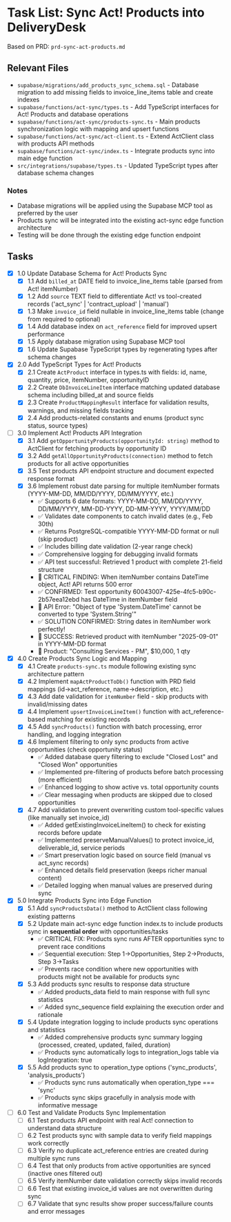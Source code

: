 # Task List: Sync Act! Products into DeliveryDesk

Based on PRD: `prd-sync-act-products.md`

## Relevant Files

- `supabase/migrations/add_products_sync_schema.sql` - Database migration to add missing fields to invoice_line_items table and create indexes
- `supabase/functions/act-sync/types.ts` - Add TypeScript interfaces for Act! Products and database operations
- `supabase/functions/act-sync/products-sync.ts` - Main products synchronization logic with mapping and upsert functions
- `supabase/functions/act-sync/act-client.ts` - Extend ActClient class with products API methods
- `supabase/functions/act-sync/index.ts` - Integrate products sync into main edge function
- `src/integrations/supabase/types.ts` - Updated TypeScript types after database schema changes

### Notes

- Database migrations will be applied using the Supabase MCP tool as preferred by the user
- Products sync will be integrated into the existing act-sync edge function architecture
- Testing will be done through the existing edge function endpoint

## Tasks

- [x] 1.0 Update Database Schema for Act! Products Sync
  - [x] 1.1 Add `billed_at` DATE field to invoice_line_items table (parsed from Act! itemNumber)
  - [x] 1.2 Add `source` TEXT field to differentiate Act! vs tool-created records ('act_sync' | 'contract_upload' | 'manual')
  - [x] 1.3 Make `invoice_id` field nullable in invoice_line_items table (change from required to optional)
  - [x] 1.4 Add database index on `act_reference` field for improved upsert performance
  - [x] 1.5 Apply database migration using Supabase MCP tool
  - [x] 1.6 Update Supabase TypeScript types by regenerating types after schema changes

- [x] 2.0 Add TypeScript Types for Act! Products
  - [x] 2.1 Create `ActProduct` interface in types.ts with fields: id, name, quantity, price, itemNumber, opportunityID
  - [x] 2.2 Create `DbInvoiceLineItem` interface matching updated database schema including billed_at and source fields
  - [x] 2.3 Create `ProductMappingResult` interface for validation results, warnings, and missing fields tracking
  - [x] 2.4 Add products-related constants and enums (product sync status, source types)

- [ ] 3.0 Implement Act! Products API Integration  
  - [x] 3.1 Add `getOpportunityProducts(opportunityId: string)` method to ActClient for fetching products by opportunity ID
  - [x] 3.2 Add `getAllOpportunityProducts(connection)` method to fetch products for all active opportunities
  - [x] 3.5 Test products API endpoint structure and document expected response format
  - [x] 3.6 Implement robust date parsing for multiple itemNumber formats (YYYY-MM-DD, MM/DD/YYYY, DD/MM/YYYY, etc.)
    - ✅ Supports 6 date formats: YYYY-MM-DD, MM/DD/YYYY, DD/MM/YYYY, MM-DD-YYYY, DD-MM-YYYY, YYYY/MM/DD
    - ✅ Validates date components to catch invalid dates (e.g., Feb 30th)
    - ✅ Returns PostgreSQL-compatible YYYY-MM-DD format or null (skip product)  
    - ✅ Includes billing date validation (2-year range check)
    - ✅ Comprehensive logging for debugging invalid formats
    - ✅ API test successful: Retrieved 1 product with complete 21-field structure  
    - 🚨 CRITICAL FINDING: When itemNumber contains DateTime object, Act! API returns 500 error
    - ✅ CONFIRMED: Test opportunity 60043007-425e-4fc5-b90c-2b57eea12ebd has DateTime in itemNumber field
    - 📝 API Error: "Object of type 'System.DateTime' cannot be converted to type 'System.String'"
    - ✅ SOLUTION CONFIRMED: String dates in itemNumber work perfectly!
    - 🎯 SUCCESS: Retrieved product with itemNumber "2025-09-01" in YYYY-MM-DD format
    - 📝 Product: "Consulting Services - PM", $10,000, 1 qty

- [x] 4.0 Create Products Sync Logic and Mapping
  - [x] 4.1 Create `products-sync.ts` module following existing sync architecture pattern
  - [x] 4.2 Implement `mapActProductToDb()` function with PRD field mappings (id→act_reference, name→description, etc.)
  - [x] 4.3 Add date validation for `itemNumber` field - skip products with invalid/missing dates
  - [x] 4.4 Implement `upsertInvoiceLineItem()` function with act_reference-based matching for existing records
  - [x] 4.5 Add `syncProducts()` function with batch processing, error handling, and logging integration
  - [x] 4.6 Implement filtering to only sync products from active opportunities (check opportunity status)
    - ✅ Added database query filtering to exclude "Closed Lost" and "Closed Won" opportunities
    - ✅ Implemented pre-filtering of products before batch processing (more efficient)
    - ✅ Enhanced logging to show active vs. total opportunity counts  
    - ✅ Clear messaging when products are skipped due to closed opportunities
  - [x] 4.7 Add validation to prevent overwriting custom tool-specific values (like manually set invoice_id)
    - ✅ Added getExistingInvoiceLineItem() to check for existing records before update
    - ✅ Implemented preserveManualValues() to protect invoice_id, deliverable_id, service periods
    - ✅ Smart preservation logic based on source field (manual vs act_sync records)
    - ✅ Enhanced details field preservation (keeps richer manual content)
    - ✅ Detailed logging when manual values are preserved during sync

- [x] 5.0 Integrate Products Sync into Edge Function
  - [x] 5.1 Add `syncProductsData()` method to ActClient class following existing patterns
  - [x] 5.2 Update main act-sync edge function index.ts to include products sync in **sequential order** with opportunities/tasks  
    - ✅ CRITICAL FIX: Products sync runs AFTER opportunities sync to prevent race conditions
    - ✅ Sequential execution: Step 1→Opportunities, Step 2→Products, Step 3→Tasks
    - ✅ Prevents race condition where new opportunities with products might not be available for products sync
  - [x] 5.3 Add products sync results to response data structure
    - ✅ Added products_data field to main response with full sync statistics  
    - ✅ Added sync_sequence field explaining the execution order and rationale
  - [x] 5.4 Update integration logging to include products sync operations and statistics
    - ✅ Added comprehensive products sync summary logging (processed, created, updated, failed, duration)
    - ✅ Products sync automatically logs to integration_logs table via logIntegration: true
  - [x] 5.5 Add products sync to operation_type options ('sync_products', 'analysis_products')
    - ✅ Products sync runs automatically when operation_type === 'sync'
    - ✅ Products sync skips gracefully in analysis mode with informative message

- [ ] 6.0 Test and Validate Products Sync Implementation
  - [ ] 6.1 Test products API endpoint with real Act! connection to understand data structure
  - [ ] 6.2 Test products sync with sample data to verify field mappings work correctly
  - [ ] 6.3 Verify no duplicate act_reference entries are created during multiple sync runs
  - [ ] 6.4 Test that only products from active opportunities are synced (inactive ones filtered out)
  - [ ] 6.5 Verify itemNumber date validation correctly skips invalid records
  - [ ] 6.6 Test that existing invoice_id values are not overwritten during sync
  - [ ] 6.7 Validate that sync results show proper success/failure counts and error messages
